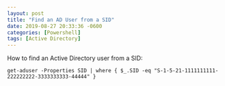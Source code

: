 ```yaml
---
layout: post
title: "Find an AD User from a SID"
date: 2019-08-27 20:33:36 -0600
categories: [Powershell]
tags: [Active Directory]
---
```


How to find an Active Directory user from a SID:

```posh
get-aduser -Properties SID | where { $_.SID -eq "S-1-5-21-1111111111-222222222-3333333333-44444" }
```
